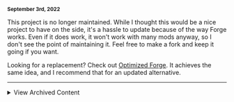 **<small>September 3rd, 2022</small>**

This project is no longer maintained. While I thought this would be a nice project to have on the side, it's a hassle to update because of the way Forge works. Even if it does work, it won't work with many mods anyway, so I don't see the point of maintaining it. Feel free to make a fork and keep it going if you want.

Looking for a replacement? Check out [Optimized Forge](https://modrinth.com/modpack/optimized-forge). It achieves the same idea, and I recommend that for an updated alternative.

---
<details>
  <summary>
    View Archived Content
  </summary>
  
  > ⚠️ Many Forge mods may stop working when using this. This is because the mods that this pack uses aren't too well-known, or the mod creator doesn't have their mod compatible with these mods. There is unfortunately no effective way to get around this other than Optifine.

> ⚠️ Why are there no 1.17 versions? Rubidium, the main performance mod in this pack, doesn't have a 1.17 version. I recommend using Optifine at that point.

Hammer is a Forge **performance modpack** that tries to keep the game as fast as possible, while still looking great. It is meant to be a sort of "base layer" that you can build on top of to make your own modpacks, or just use by itself. It is designed to have the least mods possible, with the best performance possible. No quality-of-life mods, none of that. Just speed.

*Looking for a **Fabric** performance modpack? Try my other project [Adrenaline](https://intergrav.github.io/Adrenaline/)! I recommend switching to Fabric anyway unless you can't.*

## ➕ Features
### 🔥 Great Optimization!
A lot of the optimization is done by Rubidium, but there are also a few other great optimization mods installed, tweaked to give the greatest performance while looking good. It can improve the framerate **up to eight times**! Putting that into perspective, Optifine can only play at around *two times* the framerate.

Using FastLoad, there is instant nether travel and faster world generation.

Most of the time I put into this modpack is the optimization, and it gets **better every month** or two.

### ❌ No QOL Mods!
Many other performance modpacks tend to bundle quality of life mods in them, even when they say it's a performance modpack. This is different. I will **always** stay true to its purpose and **only** include optimization mods. No zoom mods, none of that. That's why I call it a base layer, you can add those extra QOL mods yourself after you install it.

### ⏩ Quick Updates!
I will try to update to newer Minecraft versions quickly. However, I am focusing my efforts mostly on my other projects like [Adrenaline](https://intergrav.github.io/Adrenaline/).

## ❓ Frequently Asked Questions
### 🔧 How do I install it?
Here is a quick video that shows you how to install it. The process should be very similar on most launchers. **Make sure you have all the dependencies for it**! All are linked in the description of the video.

This tutorial was made for Adrenaline, but you install it the same way.

<div class="responsive">
  <iframe src="https://www.youtube.com/embed/9-hT8V_wCqw" title="YouTube video player" frameborder="0" allow="accelerometer; autoplay; clipboard-write; encrypted-media; gyroscope; picture-in-picture" allowfullscreen></iframe>
</div>

### 📦 Can I make a modpack with this?
Yes, *you can*! Feel free to use this in any way you want! If you are making something public with this like a modpack, all I ask for is credit somewhere. You don't **have** to give credit - after all it's just a Minecraft modpack, but I spend lots of time maintaining this and it would help a ton. If you do want to give credit, just put this website in there.

### 💬 How can I provide feedback?
If you want to talk about the pack or have any questions, please use the [Discord server](https://discord.gg/36Tv44cYte)! However, if you are asking for a feature to be added or giving a bug report, use the [issue tracker](https://github.com/intergrav/Hammer/issues) instead. Thanks!

## ♻️ Versioning
Modpack versions for older MC versions will try to replicate the latest stable version. This makes it super simple, but older versions may have **less features** as many mods can be missing.

This goes for newer, alpha versions as well. However, they will continue to be updated with multiple alpha stages until it has the same mods as the previous version.

For simplicity, I attempt to follow Minecraft's version naming scheme: **1**.**X**.**Y**.
* **1** is just there. I don't know why, but it is.
* **X** is the release. This means adding/removing mods. These won't be made too often.
* **Y** is the patch for that release. This can be updating mods, changing config files, or any other small fix. These will be made often.

I stop supporting older versions over time, but it isn't mandatory to update as they should still be very stable.

LTS (Long-term support) versions are the last minor release of that Minecraft version's major release. This means that 1.16.5 would be the LTS release, not 1.16-1.16.4. LTS versions will be maintained for roughly a year or two before ending support.

## 🍉 MelonCube
Need a super-fast, reliable Minecraft server? MelonCube has your back! Use my code `devin` for 25% off your first month of any of their servers. Click this image for more information.

[![MelonCube Image](https://www.meloncube.net/partners/custom-banners/fc383dd6-4bb3-424f-b4fb-f540acb27e8b.png)](https://meloncube.net/devin)

# 👍 Thank you!
Thank you **[CaffeineMC team](https://github.com/CaffeineMC)** for the wonderful optimization mods like Sodium - this pack wouldn't exist without you all.

Thank you **[Asek3](https://github.com/Asek3)** for porting Sodium to Forge - most of the performance boost comes from there.

Thank you amazing **modders** for developing the other mods in this pack - it helps quite a lot.

And thank **you** for choosing Hammer - enjoy the modpack. Join my [modpack Discord](https://discord.gg/36Tv44cYte) for announcements, support, and chatting.

<script src="https://giscus.app/client.js"
        data-repo="intergrav/hammer"
        data-repo-id="R_kgDOHyhBLQ"
        data-category="giscus"
        data-category-id="DIC_kwDOHyhBLc4CQswb"
        data-mapping="pathname"
        data-strict="0"
        data-reactions-enabled="1"
        data-emit-metadata="0"
        data-input-position="top"
        data-theme="light"
        data-lang="en"
        data-loading="lazy"
        crossorigin="anonymous"
        async>
</script>

</details>
